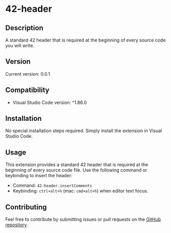 # 42-header

## Description

A standard 42 header that is required at the beginning of every source code you will write.

## Version

Current version: 0.0.1

## Compatibility

-   Visual Studio Code version: ^1.86.0

## Installation

No special installation steps required. Simply install the extension in Visual Studio Code.

## Usage

This extension provides a standard 42 header that is required at the beginning of every source code file. Use the following command or keybinding to insert the header:

-   Command: `42-header.insertComments`
-   Keybinding: `ctrl+alt+h` (mac: `cmd+alt+h`) when editor text focus.

## Contributing

Feel free to contribute by submitting issues or pull requests on the [GitHub repository](https://github.com/junsantilla/42-header).
